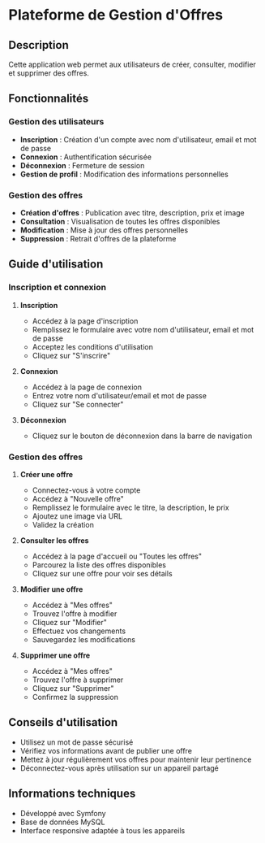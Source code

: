 # Plateforme de Gestion d'Offres

## Description
Cette application web permet aux utilisateurs de créer, consulter, modifier et supprimer des offres.

## Fonctionnalités

### Gestion des utilisateurs
- **Inscription** : Création d'un compte avec nom d'utilisateur, email et mot de passe
- **Connexion** : Authentification sécurisée
- **Déconnexion** : Fermeture de session
- **Gestion de profil** : Modification des informations personnelles

### Gestion des offres
- **Création d'offres** : Publication avec titre, description, prix et image
- **Consultation** : Visualisation de toutes les offres disponibles
- **Modification** : Mise à jour des offres personnelles
- **Suppression** : Retrait d'offres de la plateforme

## Guide d'utilisation

### Inscription et connexion
1. **Inscription**
   - Accédez à la page d'inscription
   - Remplissez le formulaire avec votre nom d'utilisateur, email et mot de passe
   - Acceptez les conditions d'utilisation
   - Cliquez sur "S'inscrire"

2. **Connexion**
   - Accédez à la page de connexion
   - Entrez votre nom d'utilisateur/email et mot de passe
   - Cliquez sur "Se connecter"

3. **Déconnexion**
   - Cliquez sur le bouton de déconnexion dans la barre de navigation

### Gestion des offres
1. **Créer une offre**
   - Connectez-vous à votre compte
   - Accédez à "Nouvelle offre"
   - Remplissez le formulaire avec le titre, la description, le prix
   - Ajoutez une image via URL
   - Validez la création

2. **Consulter les offres**
   - Accédez à la page d'accueil ou "Toutes les offres"
   - Parcourez la liste des offres disponibles
   - Cliquez sur une offre pour voir ses détails

3. **Modifier une offre**
   - Accédez à "Mes offres"
   - Trouvez l'offre à modifier
   - Cliquez sur "Modifier"
   - Effectuez vos changements
   - Sauvegardez les modifications

4. **Supprimer une offre**
   - Accédez à "Mes offres"
   - Trouvez l'offre à supprimer
   - Cliquez sur "Supprimer"
   - Confirmez la suppression

## Conseils d'utilisation
- Utilisez un mot de passe sécurisé
- Vérifiez vos informations avant de publier une offre
- Mettez à jour régulièrement vos offres pour maintenir leur pertinence
- Déconnectez-vous après utilisation sur un appareil partagé

## Informations techniques
- Développé avec Symfony
- Base de données MySQL
- Interface responsive adaptée à tous les appareils
